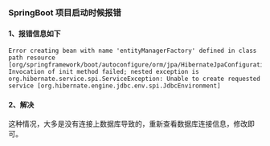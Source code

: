 ### SpringBoot 项目启动时候报错

#### 1、报错信息如下

```
Error creating bean with name 'entityManagerFactory' defined in class path resource [org/springframework/boot/autoconfigure/orm/jpa/HibernateJpaConfiguration.class]: Invocation of init method failed; nested exception is org.hibernate.service.spi.ServiceException: Unable to create requested service [org.hibernate.engine.jdbc.env.spi.JdbcEnvironment]
```

#### 2、解决
这种情况，大多是没有连接上数据库导致的，重新查看数据库连接信息，修改即可。

